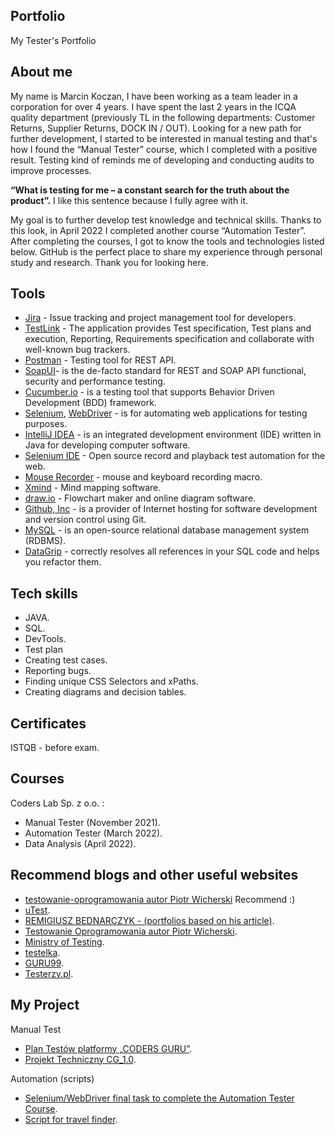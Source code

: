 ## Portfolio
My Tester's Portfolio

## About me

My name is Marcin Koczan, I have been working as a team leader in a corporation for over 4 years. I have spent the last 2 years in the ICQA quality department (previously TL in the following departments: Customer Returns, Supplier Returns, DOCK IN / OUT). Looking for a new path for further development, I started to be interested in manual testing and that's how I found the “Manual Tester” course, which I completed with a positive result. Testing kind of reminds me of developing and conducting audits to improve processes.

 **“What is testing for me – a constant search for the truth about the product”.** I like this sentence because I fully agree with it.

My goal is to further develop test knowledge and technical skills. Thanks to this look, in April 2022 I completed another course “Automation Tester”. After completing the courses, I got to know the tools and technologies listed below.
GitHub is the perfect place to share my experience through personal study and research.
Thank you for looking here.

## Tools

* [Jira](https://www.atlassian.com/pl/software/jira) - Issue tracking and project management tool for developers.
* [TestLink](https://www.testlink.org/) - The application provides Test specification, Test plans and execution, Reporting, Requirements specification and collaborate  with well-known bug trackers.
* [Postman](https://www.postman.com/) - Testing tool for REST API.
* [SoapUI](https://sourceforge.net/projects/soapui/)-  is the de-facto standard for REST and SOAP API functional, security and performance testing.
* [Cucumber.io](https://cucumber.io/) - is a testing tool that supports Behavior Driven Development (BDD) framework.
* [Selenium](https://www.selenium.dev/), [WebDriver](https://www.selenium.dev/documentation/webdriver/) - is for automating web applications for testing purposes.
* [IntelliJ IDEA](https://www.selenium.dev/documentation/webdriver/) - is an integrated development environment (IDE) written in Java for developing computer software.
* [Selenium IDE](https://www.selenium.dev/selenium-ide/) - Open source record and playback test automation for the web.
* [Mouse Recorder](https://www.mouserecorder.com/download.php) - mouse and keyboard recording macro.
* [Xmind](https://www.xmind.net/) - Mind mapping software.
* [draw.io](https://app.diagrams.net/) - Flowchart maker and online diagram software.
* [Github, Inc](https://github.com/) -  is a provider of Internet hosting for software development and version control using Git.
* [MySQL](https://www.mysql.com/) - is an open-source relational database management system (RDBMS).
* [DataGrip](https://www.jetbrains.com/datagrip/) -  correctly resolves all references in your SQL code and helps you refactor them.

## Tech skills

* JAVA.
* SQL.
* DevTools.
* Test plan
* Creating test cases.
* Reporting bugs.
* Finding unique CSS Selectors and xPaths.
* Creating diagrams and decision tables.

## Certificates

ISTQB - before exam.

## Courses

Coders Lab Sp. z o.o. : 
 * Manual Tester (November 2021).
 * Automation Tester (March 2022).
 * Data Analysis (April 2022).

## Recommend blogs and other useful websites

* [testowanie-oprogramowania autor Piotr Wicherski](https://pwicherski.gitbook.io/testowanie-oprogramowania/) Recommend :)
* [uTest](https://www.utest.com/).
* [REMIGIUSZ BEDNARCZYK - (portfolios based on his article)](https://remigiuszbednarczyk.pl/portfolio-testera).
* [Testowanie Oprogramowania autor Piotr Wicherski](https://pwicherski.gitbook.io/testowanie-oprogramowania/).
* [Ministry of Testing](https://www.ministryoftesting.com/).
* [testelka](https://testelka.pl/blog/).
* [GURU99](https://www.guru99.com/blog).
* [Testerzy.pl](https://testerzy.pl/).

## My Project

Manual Test
  * [Plan Testów platformy „CODERS GURU”](https://drive.google.com/file/d/1plxk8FvVe9PCWli0qhynWh3lCUEmwBe7/view?usp=sharing).
  * [Projekt Techniczny CG_1.0](https://docs.google.com/document/d/1KTUiA3OqHFe41EII_hPSL-T4DCajQ9e985HpPCXPZ-0/edit?usp=sharing).

Automation (scripts)
  * [Selenium/WebDriver final task to complete the Automation Tester Course](https://github.com/mskoczan/SeleniumCourse_FinalTask).
  * [Script for travel finder](https://github.com/mskoczan/ScriptForTravelFinder).
